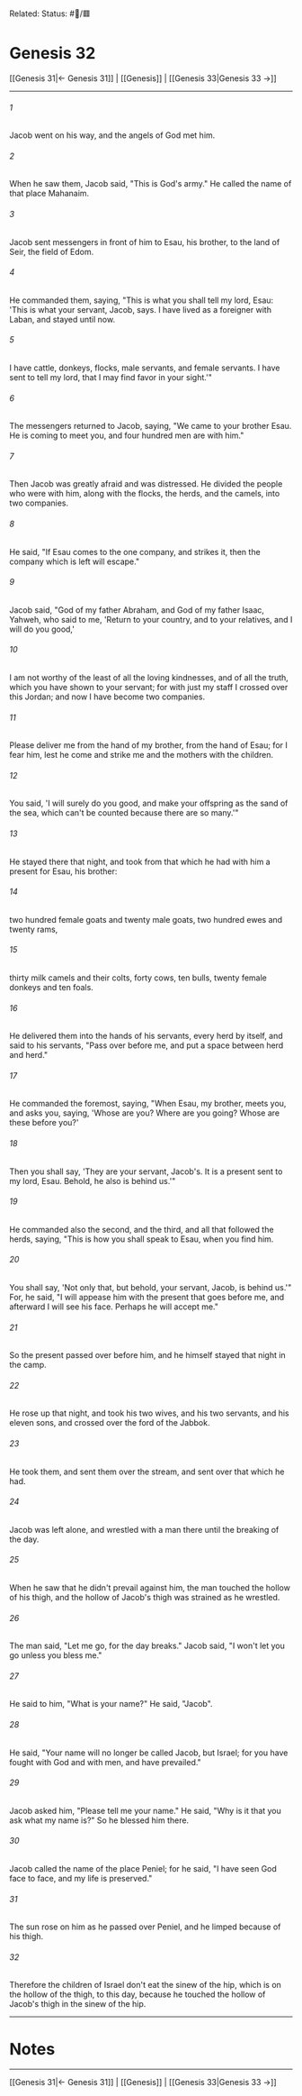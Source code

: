 Related:
Status: #📖/🟥
# Genesis 32

[[Genesis 31|← Genesis 31]] | [[Genesis]] | [[Genesis 33|Genesis 33 →]]
***



###### 1 
Jacob went on his way, and the angels of God met him. 

###### 2 
When he saw them, Jacob said, "This is God's army." He called the name of that place Mahanaim. 

###### 3 
Jacob sent messengers in front of him to Esau, his brother, to the land of Seir, the field of Edom. 

###### 4 
He commanded them, saying, "This is what you shall tell my lord, Esau: 'This is what your servant, Jacob, says. I have lived as a foreigner with Laban, and stayed until now. 

###### 5 
I have cattle, donkeys, flocks, male servants, and female servants. I have sent to tell my lord, that I may find favor in your sight.'" 

###### 6 
The messengers returned to Jacob, saying, "We came to your brother Esau. He is coming to meet you, and four hundred men are with him." 

###### 7 
Then Jacob was greatly afraid and was distressed. He divided the people who were with him, along with the flocks, the herds, and the camels, into two companies. 

###### 8 
He said, "If Esau comes to the one company, and strikes it, then the company which is left will escape." 

###### 9 
Jacob said, "God of my father Abraham, and God of my father Isaac, Yahweh, who said to me, 'Return to your country, and to your relatives, and I will do you good,' 

###### 10 
I am not worthy of the least of all the loving kindnesses, and of all the truth, which you have shown to your servant; for with just my staff I crossed over this Jordan; and now I have become two companies. 

###### 11 
Please deliver me from the hand of my brother, from the hand of Esau; for I fear him, lest he come and strike me and the mothers with the children. 

###### 12 
You said, 'I will surely do you good, and make your offspring as the sand of the sea, which can't be counted because there are so many.'" 

###### 13 
He stayed there that night, and took from that which he had with him a present for Esau, his brother: 

###### 14 
two hundred female goats and twenty male goats, two hundred ewes and twenty rams, 

###### 15 
thirty milk camels and their colts, forty cows, ten bulls, twenty female donkeys and ten foals. 

###### 16 
He delivered them into the hands of his servants, every herd by itself, and said to his servants, "Pass over before me, and put a space between herd and herd." 

###### 17 
He commanded the foremost, saying, "When Esau, my brother, meets you, and asks you, saying, 'Whose are you? Where are you going? Whose are these before you?' 

###### 18 
Then you shall say, 'They are your servant, Jacob's. It is a present sent to my lord, Esau. Behold, he also is behind us.'" 

###### 19 
He commanded also the second, and the third, and all that followed the herds, saying, "This is how you shall speak to Esau, when you find him. 

###### 20 
You shall say, 'Not only that, but behold, your servant, Jacob, is behind us.'" For, he said, "I will appease him with the present that goes before me, and afterward I will see his face. Perhaps he will accept me." 

###### 21 
So the present passed over before him, and he himself stayed that night in the camp. 

###### 22 
He rose up that night, and took his two wives, and his two servants, and his eleven sons, and crossed over the ford of the Jabbok. 

###### 23 
He took them, and sent them over the stream, and sent over that which he had. 

###### 24 
Jacob was left alone, and wrestled with a man there until the breaking of the day. 

###### 25 
When he saw that he didn't prevail against him, the man touched the hollow of his thigh, and the hollow of Jacob's thigh was strained as he wrestled. 

###### 26 
The man said, "Let me go, for the day breaks." Jacob said, "I won't let you go unless you bless me." 

###### 27 
He said to him, "What is your name?" He said, "Jacob". 

###### 28 
He said, "Your name will no longer be called Jacob, but Israel; for you have fought with God and with men, and have prevailed." 

###### 29 
Jacob asked him, "Please tell me your name." He said, "Why is it that you ask what my name is?" So he blessed him there. 

###### 30 
Jacob called the name of the place Peniel; for he said, "I have seen God face to face, and my life is preserved." 

###### 31 
The sun rose on him as he passed over Peniel, and he limped because of his thigh. 

###### 32 
Therefore the children of Israel don't eat the sinew of the hip, which is on the hollow of the thigh, to this day, because he touched the hollow of Jacob's thigh in the sinew of the hip.

---
# Notes


***
[[Genesis 31|← Genesis 31]] | [[Genesis]] | [[Genesis 33|Genesis 33 →]]
